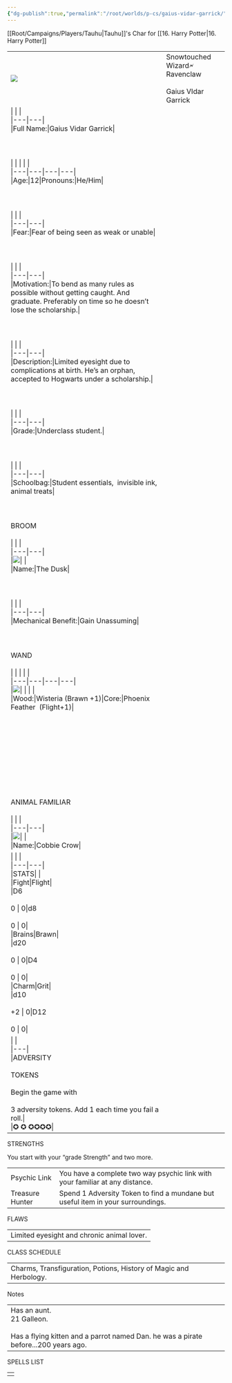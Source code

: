 ```yaml
---
{"dg-publish":true,"permalink":"/root/worlds/p-cs/gaius-vidar-garrick/","tags":["HarryPotter","Balky"]}
---
```


[[Root/Campaigns/Players/Tauhu\|Tauhu]]'s Char for [[16. Harry Potter\|16. Harry Potter]]


|                                                                                                                                                                                                   |                                                           |
| ------------------------------------------------------------------------------------------------------------------------------------------------------------------------------------------------- | --------------------------------------------------------- |
| ![](https://lh7-us.googleusercontent.com/eHadwY1NyxZV9QGdSdtUWhe9z6YDmHQ-6PO5FOmyRdR1yg75QwBZ_wN_VyEOR8EYYLHyIIksI6CRN16RAjIY-Fq7Iw7s7zKvRx0gF-bk86khJhVBRFh3-pWzXCwImLsny03csIYeBaOwBvy6Emxqjuo) | Snowtouched Wizard🗲 Ravenclaw<br><br>Gaius VIdar  Garrick |
|\|   \|   \|<br>\|---\|---\|<br>\|Full Name:\|Gaius Vidar Garrick\|<br><br>  <br><br>\|   \|   \|   \|   \|<br>\|---\|---\|---\|---\|<br>\|Age:\|12\|Pronouns:\|He/Him\|<br><br>  <br><br>\|   \|   \|<br>\|---\|---\|<br>\|Fear:\|Fear of being seen as weak or unable\|<br><br>  <br><br>\|   \|   \|<br>\|---\|---\|<br>\|Motivation:\|To bend as many rules as possible without getting caught. And graduate. Preferably on time so he doesn’t lose the scholarship.\|<br><br>  <br><br>\|   \|   \|<br>\|---\|---\|<br>\|Description:\|Limited eyesight due to complications at birth. He’s an orphan, accepted to Hogwarts under a scholarship.\|<br><br>  <br><br>\|   \|   \|<br>\|---\|---\|<br>\|Grade:\|Underclass student.\|<br><br>  <br><br>\|   \|   \|<br>\|---\|---\|<br>\|Schoolbag:\|Student essentials,  invisible ink, animal treats\|<br><br>  <br><br>BROOM<br><br>\|   \|   \|<br>\|---\|---\|<br>\|![](https://lh7-us.googleusercontent.com/xk882KEoL0dRm6o043dceES2eYZe8tWIhx25BM-4223hqTzlklw3Oxh9ieh0bQsktxiqsuPVOsqO5aSWdfo9m2TIyes55XSJzXlX2qeJ892R4GBfd0NBBYdCIhM2IDM7M0a4mRqiQBXD7bt3-fdbJVA)\|   \|<br>\|Name:\|The Dusk\|<br><br>  <br><br>\|   \|   \|<br>\|---\|---\|<br>\|Mechanical Benefit:\|Gain Unassuming\|<br><br>  <br><br>WAND<br><br>\|   \|   \|   \|   \|<br>\|---\|---\|---\|---\|<br>\|![](https://lh7-us.googleusercontent.com/ei1pgmyxh-BGHmQLqLv-_5JdyifKPLvhGwlRMp--51iZbXiB8yFjigOCaBKxz4A27J_IQY6CL9ICkSm6Fjl1jIIxJwGf_kcON0_dtfxP-53HWzgeHRSnIQScgvXeHORHX9nJPxKtUjdLo32r95SGd3Y)\|   \|   \|   \|<br>\|Wood:\|Wisteria (Brawn +1)\|Core:\|Phoenix Feather  (Flight+1)\|<br><br>  <br>  <br>  <br>  <br>  <br>  <br>  <br>  <br><br>ANIMAL FAMILIAR<br><br>\|   \|   \|<br>\|---\|---\|<br>\|![](https://lh7-us.googleusercontent.com/ju6IMFBDvKaAgwgp6mZkIBB0DrmS3ReGV0GntMB9Q2CSC-azkOaLN5TOGUQF-lp-Wp-0LEC9s-3RzuFZl8C5UL8lS6aiTpEBSzUDCcdLF9uhx5exnEQ_dzm60WOKpY9uBfAW5jL1aZ4Fk8YjwZENtcg)\|   \|<br>\|Name:\|Cobbie Crow\||
|\|   \|   \|<br>\|---\|---\|<br>\|STATS\|   \|<br>\|Fight\|Flight\|<br>\|D6<br><br>0 \\| 0\|d8<br><br>0 \\| 0\|<br>\|Brains\|Brawn\|<br>\|d20<br><br>0 \\| 0\|D4<br><br>0 \\| 0\|<br>\|Charm\|Grit\|<br>\|d10<br><br>+2 \\| 0\|D12<br><br>0 \\| 0\||
|\|   \|<br>\|---\|<br>\|ADVERSITY<br><br>TOKENS<br><br>Begin the game with<br><br>3 adversity tokens. Add 1 each time you fail a roll.\|<br>\|✪ ✪ ✪✪✪✪\||

STRENGTHS

You start with your “grade Strength” and two more.

|   |   |
|---|---|
|Psychic Link|You have a complete two way psychic link with your familiar at any distance.|
|Treasure Hunter|Spend 1 Adversity Token to find a mundane but useful item in your surroundings.|

  

FLAWS

|   |
|---|
|Limited eyesight and chronic animal lover.|

  

CLASS SCHEDULE

|   |
|---|
|Charms, Transfiguration, Potions, History of Magic and Herbology.|

  

Notes

  

|   |
|---|
|Has an aunt.  <br>21 Galleon.<br><br>Has a flying kitten and a parrot named Dan. he was a pirate before...200 years ago.|

  
  

SPELLS LIST

  

|   |
|---|
||